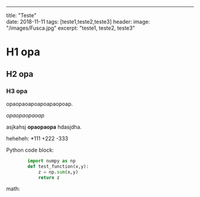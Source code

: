 ---
title: "Teste"	
date: 2018-11-11
tags: [teste1,teste2,teste3]
header:
	image: "/images/Fusca.jpg" 
excerpt: "teste1, teste2, teste3"

# H1 opa

## H2 opa

### H3 opa

opaopaoapoapoapaopoap.

*opaopaopaoap*

asjkahsj **opaopaopa** hdasjdha.

heheheh:
*111
+222
-333

Python code block:

```python
		import numpy as np
		def test_function(x,y):
			z = np.sum(x,y)
			return z
```

math:




